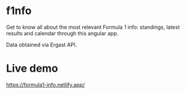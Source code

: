 # f1nfo
Get to know all about the most relevant Formula 1 info: standings, latest results and calendar through this angular app.

Data obtained via Ergast API.


# Live demo
https://formula1-info.netlify.app/

